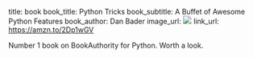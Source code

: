 title: book
book_title: Python Tricks
book_subtitle: A Buffet of Awesome Python Features
book_author: Dan Bader
image_url: <a href="https://www.amazon.com/Python-Tricks-Buffet-Awesome-Features-ebook/dp/B0785Q7GSY/ref=as_li_ss_il?keywords=python+tricks&qid=1548035251&s=Books&sr=1-1&linkCode=li3&tag=expaand-20&linkId=44dbca404f3a259119e82ebf5f835560&language=en_US" target="_blank"><img border="0" src="//ws-na.amazon-adsystem.com/widgets/q?_encoding=UTF8&ASIN=B0785Q7GSY&Format=_SL250_&ID=AsinImage&MarketPlace=US&ServiceVersion=20070822&WS=1&tag=expaand-20&language=en_US" ></a><img src="https://ir-na.amazon-adsystem.com/e/ir?t=expaand-20&language=en_US&l=li3&o=1&a=B0785Q7GSY" width="1" height="1" border="0" alt="" style="border:none !important; margin:0px !important;" />
link_url: https://amzn.to/2Dp1wGV

Number 1 book on BookAuthority for Python. Worth a look.
